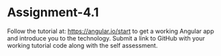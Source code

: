 # Assignment-4.1


Follow the tutorial at: https://angular.io/start to get a working Angular app and introduce you to the technology.
Submit a link to GitHub with your working tutorial code along with the self assessment.


